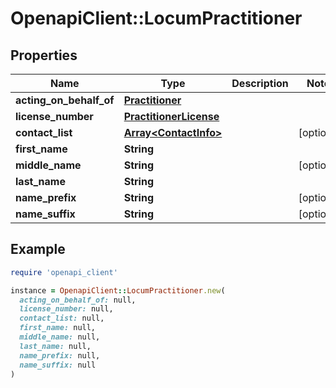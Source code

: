 # OpenapiClient::LocumPractitioner

## Properties

| Name | Type | Description | Notes |
| ---- | ---- | ----------- | ----- |
| **acting_on_behalf_of** | [**Practitioner**](Practitioner.md) |  |  |
| **license_number** | [**PractitionerLicense**](PractitionerLicense.md) |  |  |
| **contact_list** | [**Array&lt;ContactInfo&gt;**](ContactInfo.md) |  | [optional] |
| **first_name** | **String** |  |  |
| **middle_name** | **String** |  | [optional] |
| **last_name** | **String** |  |  |
| **name_prefix** | **String** |  | [optional] |
| **name_suffix** | **String** |  | [optional] |

## Example

```ruby
require 'openapi_client'

instance = OpenapiClient::LocumPractitioner.new(
  acting_on_behalf_of: null,
  license_number: null,
  contact_list: null,
  first_name: null,
  middle_name: null,
  last_name: null,
  name_prefix: null,
  name_suffix: null
)
```

